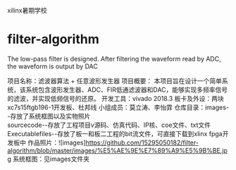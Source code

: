  xilinx暑期学校
# filter-algorithm
  The low-pass filter is designed. After filtering the waveform read by ADC, the waveform is output by DAC

项目名称：滤波器算法 + 任意波形发生器
项目概要： 本项目旨在设计一个简单系统，该系统包含波形发生器、ADC、FIR低通滤波器和DAC，能够实现多频率信号的滤波，并实现低频信号的还原。
开发工具：vivado 2018.3
板卡及外设：两块xc7s15ftgb196-1开发板、杜邦线
小组成员：莫立涛、李怡霏
仓库目录：images--存放了系统框图以及实物照片  
        sourcecode--存放了工程项目v源码、仿真代码、IP核、coe文件、txt文件
        Executablefiles--存放了板一和板二工程的bit流文件，可直接下载到xlinx fpga开发板中
作品照片：![images]https://github.com/15295050182/filter-algorithm/blob/master/images/%E5%AE%9E%E7%89%A9%E5%9B%BE.jpg
系统框图：见images文件夹
